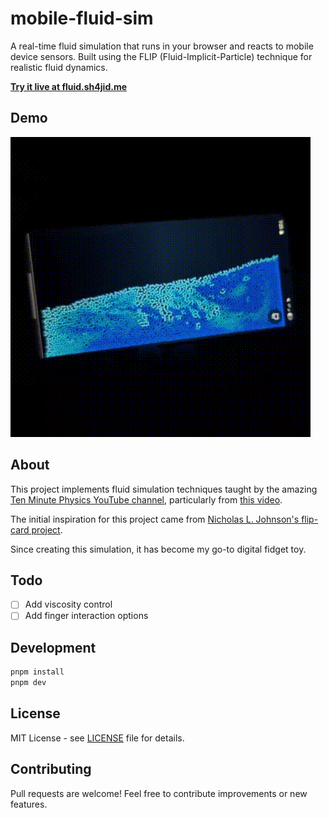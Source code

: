# mobile-fluid-sim

A real-time fluid simulation that runs in your browser and reacts to mobile device sensors. Built using the FLIP (Fluid-Implicit-Particle) technique for realistic fluid dynamics.

**[Try it live at fluid.sh4jid.me](https://fluid.sh4jid.me)**

## Demo

![Fluid Simulation Demo](mobile-fluid-sim.gif)

## About

This project implements fluid simulation techniques taught by the amazing [Ten Minute Physics YouTube channel](https://www.youtube.com/channel/UCTG_vrRdKYfrpqCv_WV4eyA), particularly from [this video](https://youtu.be/XmzBREkK8kY).

The initial inspiration for this project came from [Nicholas L. Johnson's flip-card project](https://github.com/Nicholas-L-Johnson/flip-card/).

Since creating this simulation, it has become my go-to digital fidget toy.

## Todo

- [ ] Add viscosity control
- [ ] Add finger interaction options

## Development

```bash
pnpm install
pnpm dev
```

## License

MIT License - see [LICENSE](LICENSE) file for details.

## Contributing

Pull requests are welcome! Feel free to contribute improvements or new features.
